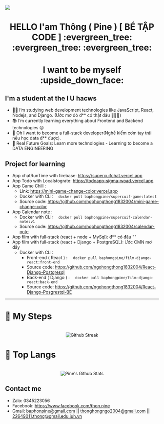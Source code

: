 <a align="center" href="https://github.com/ngohongthong1832004"><img src="https://readme-typing-svg.herokuapp.com/?lines=Welcome%20to%20My%20Github!;Phun%20Stack%20Dev😍%20vs%20Data%20Baby💩;&font=Pacifico&center=true&size=40&width=800&height=80"></a>
<h1 align="center">HELLO I'am Thông ( Pine ) [ BÉ TẬP CODE ] :evergreen_tree: :evergreen_tree: :evergreen_tree:</h1>
<h1 align="center" >I want to be myself :upside_down_face: </h1>

## I'm a student at the I U hacws

- 👨‍💻 I’m studying web development technologies like JavaScript, React, Nodejs, and Django. (Ước mơ đó đ** có thật đâu 💩💩💩)
- 📚 I’m currently learning everything about Frontend and Backend technologies 😍
- 💩 Oh I want to become a full-stack developer(Nghề kiếm cơm tay trái nếu học data đ** được).
- 🎯 Real Future Goals: Learn more technologies - Learning to become a DATA ENGINEERING

## Project for learning

- App chatRunTime with firebase: https://supercuifchat.vercel.app
- App Todo with Localstograte: https://todoapp-sigma-woad.vercel.app
- App Game Chill :
  - Link: https://mini-game-change-color.vercel.app
  - Docker with CLI: ```   docker pull baphongpine/supercuif-game:latest   ```
  - Source code: https://github.com/ngohongthong1832004/mini-game-change-color
- App Calendar note :
  - Docker with CLI: ```   docker pull baphongpine/supercuif-calendar-note:v1   ```
  - Source code: https://github.com/ngohongthong1832004/calendar-note
- App film with full-stack (react + node + MySql): đ** có đâu ""
- App film with full-stack (react + Django + PostgreSQL): Ước CMN mơ đấy
  - Docker with CLI:
    + Front-end ( React ) :  ```   docker pull baphongpine/film-django-react:front-end   ```
    + Source code: https://github.com/ngohongthong1832004/React-Django-Postgresql
    + Back-end ( Django ) :  ```   docker pull baphongpine/film-django-react:back-end   ```
    + Source code: https://github.com/ngohongthong1832004/React-Django-Posgrestql-BE

---


# :footprints: My Steps

<div align="center">
  </br>
    <img align="center" src="http://github-readme-streak-stats.herokuapp.com/?user=ngohongthong1832004&theme=neon-palenight" alt = "Github Streak" >
  </br>
</div>

# 📖 Top Langs
<div align="center">
  </br>
  <img align="center" src="https://github-readme-stats.vercel.app/api/top-langs/?username=ngohongthong1832004&theme=tokyonight&langs_count=6&layout=compact&hide=tsql,html,pug,css" alt="Pine's Github Stats">
  </br>
</div>

<h2>Contact me</h2>

- Zalo: 0345223056
- Facebook: https://www.facebook.com/thon.pine
- Gmail: baphonpine@gmail.com  || thonghongngo2004@gmail.com ||  22649011.thong@gmail.edu.iuh.vn


